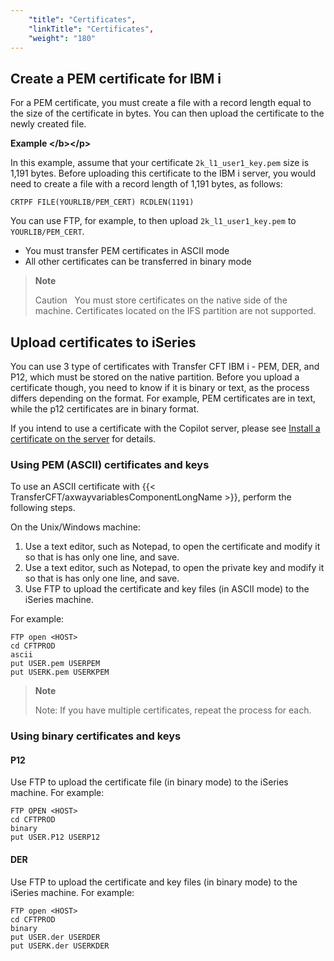 ```yaml
---
    "title": "Certificates",
    "linkTitle": "Certificates",
    "weight": "180"
---
```

Create a PEM certificate for IBM i
----------------------------------

For a PEM certificate, you must create a file with a record length equal to the size of the certificate in bytes. You can then upload the certificate to the newly created file.

****Example
&lt;/b&gt;&lt;/p&gt;****

In this example, assume that your certificate `2k_l1_user1_key.pem` size is 1,191 bytes. Before uploading this certificate to the IBM i server, you would need to create a file with a record length of 1,191 bytes, as follows:

```
CRTPF FILE(YOURLIB/PEM_CERT) RCDLEN(1191)
```

You can use FTP, for example, to then upload `2k_l1_user1_key.pem` to `YOURLIB/PEM_CERT`.

- You must transfer PEM certificates in ASCII mode
- All other certificates can be transferred in binary mode

> **Note**
>
> Caution  
> You must store certificates on the native side of the machine. Certificates located on the IFS partition are not supported.

Upload certificates to iSeries
------------------------------

You can use 3 type of certificates with Transfer CFT IBM i - PEM, DER, and P12, which must be stored on the native partition. Before you upload a certificate though, you need to know if it is binary or text, as the process differs depending on the format. For example, PEM certificates are in text, while the p12 certificates are in binary format.

If you intend to use a certificate with the Copilot server, please see [Install a certificate on the server](https://docs.axway.com/bundle/TransferCFT_39_UsersGuide_allOS_en_HTML5/page/Content/uconf/uconf_copilot.htm) for details.

### Using PEM (ASCII) certificates and keys

To use an ASCII certificate with {{< TransferCFT/axwayvariablesComponentLongName  >}}, perform the following steps.

On the Unix/Windows machine:

1. Use a text editor, such as Notepad, to open the certificate and modify it so that is has only one line, and save.
1. Use a text editor, such as Notepad, to open the private key and modify it so that is has only one line, and save.
1. Use FTP to upload the certificate and key files (in ASCII mode) to the iSeries machine.

For example:

```
FTP open <HOST>
cd CFTPROD
ascii
put USER.pem USERPEM
put USERK.pem USERKPEM
```

> **Note**
>
> Note: If you have multiple certificates, repeat the process for each.

### Using binary certificates and keys

#### P12

Use FTP to upload the certificate file (in binary mode) to the iSeries machine. For example:

```
FTP OPEN <HOST>
cd CFTPROD
binary
put USER.P12 USERP12
```

#### DER

Use FTP to upload the certificate and key files (in binary mode) to the iSeries machine. For example:

```
FTP open <HOST>
cd CFTPROD
binary
put USER.der USERDER
put USERK.der USERKDER
```
